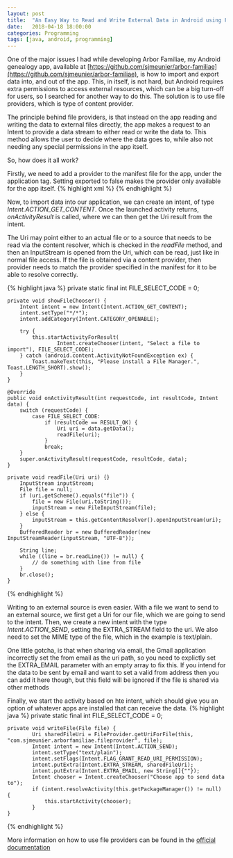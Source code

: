 ```yaml
---
layout: post
title:  "An Easy Way to Read and Write External Data in Android using FileProvider"
date:   2018-04-18 18:00:00
categories: Programming
tags: [java, android, programming]
---
```


One of the major issues I had while developing Arbor Familiae, my Android genealogy app, available at [https://github.com/sjmeunier/arbor-familiae](https://github.com/sjmeunier/arbor-familiae), is how to import and export data into, and out of the app. This, in itself, is not hard, but Android requires extra permissions to access external resources, which can be a big turn-off for users, so I searched for another way to do this. The solution is to use file providers, which is type of content provider.

The principle behind file providers, is that instead on the app reading and writing the data to external files directly, the app makes a request to an Intent to provide a data stream to either read or write the data to. This method allows the user to decide where the data goes to, while also not needing any special permissions in the app itself.

So, how does it all work?
<!--more-->

Firstly, we need to add a provider to the manifest file for the app, under the application tag.
Setting exported to false makes the provider only available for the app itself.
{% highlight xml %}
	<provider
		android:name="android.support.v4.content.FileProvider"
		android:authorities="com.sjmeunier.arborfamiliae.chartfileprovider"
		android:exported="false"
		android:grantUriPermissions="true">
		<meta-data
			android:name="android.support.FILE_PROVIDER_PATHS"
			android:resource="@xml/file_provider_paths"/>
	</provider>
{% endhighlight %}

Now, to import data into our application, we can create an intent, of type *Intent.ACTION_GET_CONTENT*. Once the launched activity returns, *onActivityResult* is called, where we can then get the Uri result from the intent.

The Uri may point either to an actual file or to a source that needs to be read via the content resolver, which is checked in the *readFile* method, and then an InputStream is opened from the Uri, which can be read, just like in normal file access.
If the file is obtained via a content provider, then provider needs to match the provider specified in the manifest for it to be able to resolve correctly.

{% highlight java %}
	private static final int FILE_SELECT_CODE = 0;

	private void showFileChooser() {
		Intent intent = new Intent(Intent.ACTION_GET_CONTENT);
		intent.setType("*/*");
		intent.addCategory(Intent.CATEGORY_OPENABLE);

		try {
			this.startActivityForResult(
					Intent.createChooser(intent, "Select a file to import"), FILE_SELECT_CODE);
		} catch (android.content.ActivityNotFoundException ex) {
			Toast.makeText(this, "Please install a File Manager.", Toast.LENGTH_SHORT).show();
		}
	}
	
	@Override
    public void onActivityResult(int requestCode, int resultCode, Intent data) {
        switch (requestCode) {
            case FILE_SELECT_CODE:
                if (resultCode == RESULT_OK) {
                    Uri uri = data.getData();
                    readFile(uri);
                }
                break;
        }
        super.onActivityResult(requestCode, resultCode, data);
    }
	
	private void readFile(Uri uri) {}
        InputStream inputStream;
        File file = null;
        if (uri.getScheme().equals("file")) {
            file = new File(uri.toString());
            inputStream = new FileInputStream(file);
        } else {
            inputStream = this.getContentResolver().openInputStream(uri);
        }
        BufferedReader br = new BufferedReader(new InputStreamReader(inputStream, "UTF-8"));

        String line;
        while ((line = br.readLine()) != null) {
            // do something with line from file
		}
		br.close();
	}
{% endhighlight %}

Writing to an external source is even easier. With a file we want to send to an external source, we first get a Uri for our file, which we are going to send to the intent. Then, we create a new intent with the type *Intent.ACTION_SEND*, setting the EXTRA_STREAM field to the uri. We also need to set the MIME type of the file, which in the example is text/plain. 

One little gotcha, is that when sharing via email, the Gmail application incorrectly set the from email as the uri path, so you need to explictly set the EXTRA_EMAIL parameter with an empty array to fix this. If you intend for the data to be sent by email and want to set a valid from address then you can add it here though, but this field will be ignored if the file is shared via other methods

Finally, we start the activity based on hte intent, which should give you an option of whatever apps are installed that can receive the data.
{% highlight java %}
	private static final int FILE_SELECT_CODE = 0;

	private void writeFile(File file) {
            Uri sharedFileUri = FileProvider.getUriForFile(this, "com.sjmeunier.arborfamiliae.fileprovider", file);
            Intent intent = new Intent(Intent.ACTION_SEND);
            intent.setType("text/plain");
            intent.setFlags(Intent.FLAG_GRANT_READ_URI_PERMISSION);
            intent.putExtra(Intent.EXTRA_STREAM, sharedFileUri);
            intent.putExtra(Intent.EXTRA_EMAIL, new String[]{""});
            Intent chooser = Intent.createChooser("Choose app to send data to");
            if (intent.resolveActivity(this.getPackageManager()) != null) {
                this.startActivity(chooser);
            }
	}
	
{% endhighlight %}


More information on how to use file providers can be found in the [official documentation](https://developer.android.com/reference/android/support/v4/content/FileProvider.html)